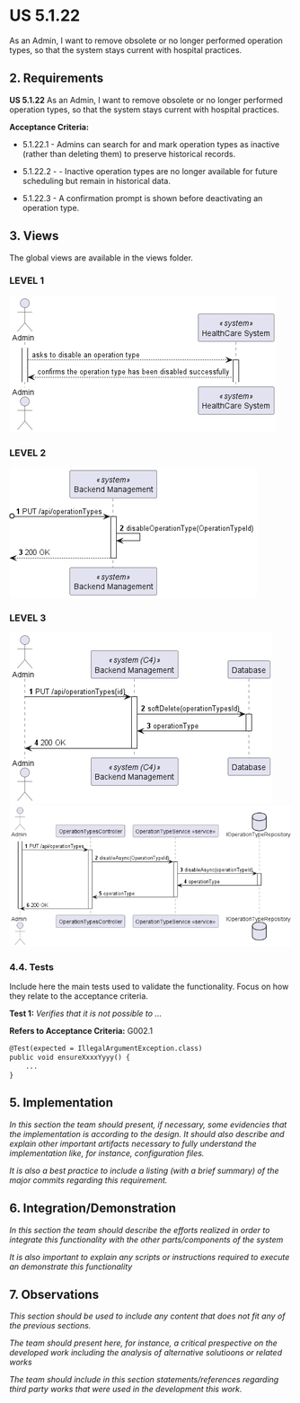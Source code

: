 # US 5.1.22

As an Admin, I want to remove obsolete or no longer performed operation types, so that the system stays current with hospital practices. 

## 2. Requirements


**US 5.1.22** As an Admin, I want to remove obsolete or no longer performed operation types, so that the system stays current with hospital practices. 


**Acceptance Criteria:**

- 5.1.22.1 -  Admins can search for and mark operation types as inactive (rather than deleting them) to preserve historical records. 

- 5.1.22.2 -  - Inactive operation types are no longer available for future scheduling but remain in historical data. 

- 5.1.22.3 -  A confirmation prompt is shown before deactivating an operation type. 

## 3. Views

The global views are available in the views folder. 

### LEVEL 1

![level1_view](views/level1/process-view.png)

### LEVEL 2

![level2_view](views/level2/process-view.png)

### LEVEL 3

![level3_view](views/level3/process-view1.png)
![level3_view](views/level3/process-view2.png)


### 4.4. Tests

Include here the main tests used to validate the functionality. Focus on how they relate to the acceptance criteria.

**Test 1:** *Verifies that it is not possible to ...*

**Refers to Acceptance Criteria:** G002.1


```
@Test(expected = IllegalArgumentException.class)
public void ensureXxxxYyyy() {
	...
}
````

## 5. Implementation

*In this section the team should present, if necessary, some evidencies that the implementation is according to the design. It should also describe and explain other important artifacts necessary to fully understand the implementation like, for instance, configuration files.*

*It is also a best practice to include a listing (with a brief summary) of the major commits regarding this requirement.*

## 6. Integration/Demonstration

*In this section the team should describe the efforts realized in order to integrate this functionality with the other parts/components of the system*

*It is also important to explain any scripts or instructions required to execute an demonstrate this functionality*

## 7. Observations

*This section should be used to include any content that does not fit any of the previous sections.*

*The team should present here, for instance, a critical prespective on the developed work including the analysis of alternative solutioons or related works*

*The team should include in this section statements/references regarding third party works that were used in the development this work.*